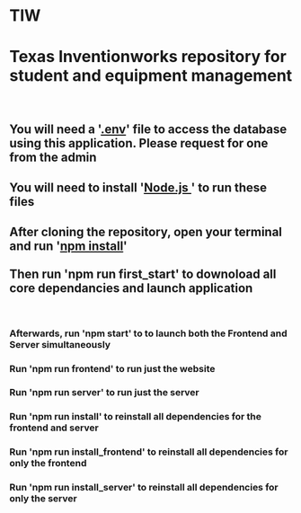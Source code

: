 # TIW
<h1>Texas Inventionworks repository for student and equipment management</h1>
<br>

<h2>You will need a '<ins>.env</ins>' file to access the database using this application. Please request for one from the admin</h2>

<h2>You will need to install '<a href="https://nodejs.org/en/"><ins>Node.js </ins></a>' to run these files</h2>

<h2>After cloning the repository, open your terminal and run '<ins>npm install</ins>' <br> <br> Then run 'npm run first_start' to downoload all core dependancies and launch application</h2>
<br>

<h3>Afterwards, run 'npm start' to to launch both the Frontend and Server simultaneously</h3>

<h3>Run 'npm run frontend' to run just the website</h3>

<h3>Run 'npm run server' to run just the server</h3>

<h3>Run 'npm run install' to reinstall all dependencies for the frontend and server</h3>

<h3>Run 'npm run install_frontend' to reinstall all dependencies for only the frontend</h3>

<h3>Run 'npm run install_server' to reinstall all dependencies for only the server</h3>
